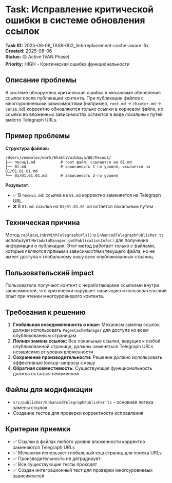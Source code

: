 # Task: Исправление критической ошибки в системе обновления ссылок

**Task ID:** 2025-08-06_TASK-002_link-replacement-cache-aware-fix  
**Created:** 2025-08-06  
**Status:** 🟡 Active (VAN Phase)  
**Priority:** HIGH - Критическая ошибка функциональности  

## Описание проблемы

В системе обнаружена критическая ошибка в механизме обновления ссылок после публикации контента. При публикации файлов с многоуровневыми зависимостями (например, `root.md` → `chapter.md` → `verse.md`) корректно обновляются только ссылки в корневом файле, но ссылки во вложенных зависимостях остаются в виде локальных путей вместо Telegraph URLs.

## Пример проблемы

**Структура файлов:**
```
/Users/vedmalex/work/BhaktiVaibhava/ШБ/Песнь1/
├── песнь1.md           # root файл, ссылается на 01.md
├── 01.md               # зависимость 1-го уровня, ссылается на 01/01.01.01.md  
└── 01/01.01.01.md      # зависимость 2-го уровня
```

**Результат:**
- ✅ В `песнь1.md`: ссылка на `01.md` корректно заменяется на Telegraph URL
- ❌ В `01.md`: ссылка на `01/01.01.01.md` остается локальным путем

## Техническая причина

Метод `replaceLinksWithTelegraphUrls()` в `EnhancedTelegraphPublisher.ts` использует `MetadataManager.getPublicationInfo()` для получения информации о публикации. Этот метод работает только с файлами, которые являются прямыми зависимостями текущего файла, но не имеет доступа к глобальному кэшу всех опубликованных страниц.

## Пользовательский impact

Пользователи получают контент с неработающими ссылками внутри зависимостей, что критически нарушает навигацию и пользовательский опыт при чтении многоуровневого контента.

## Требования к решению

1. **Глобальная осведомленность о кэше:** Механизм замены ссылок должен использовать `PagesCacheManager` для доступа ко всем опубликованным страницам
2. **Полная замена ссылок:** Все локальные ссылки, ведущие к любой опубликованной странице, должны заменяться Telegraph URLs независимо от уровня вложенности
3. **Сохранение производительности:** Решение должно использовать эффективные lookup-запросы к кэшу
4. **Обратная совместимость:** Существующая функциональность должна остаться неизменной

## Файлы для модификации

- `src/publisher/EnhancedTelegraphPublisher.ts` - основная логика замены ссылок
- Создание тестов для проверки корректности исправления

## Критерии приемки

- ✅ Ссылки в файлах любого уровня вложенности корректно заменяются Telegraph URLs
- ✅ Механизм использует глобальный кэш страниц для поиска URLs  
- ✅ Производительность не деградирует
- ✅ Все существующие тесты проходят
- ✅ Создан интеграционный тест для проверки многоуровневых зависимостей 
